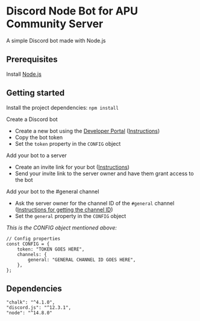 # Discord Node Bot for APU Community Server

A simple Discord bot made with Node.js

## Prerequisites

Install [Node.js](https://nodejs.org/en/download/)

## Getting started

Install the project dependencies: `npm install`

Create a Discord bot
 - Create a new bot using the [Developer Portal](https://discordapp.com/developers/applications/) ([Instructions](https://discordjs.guide/preparations/setting-up-a-bot-application.html))
 - Copy the bot token
 - Set the `token` property in the `CONFIG` object

Add your bot to a server
 - Create an invite link for your bot ([Instructions](https://discordjs.guide/preparations/adding-your-bot-to-servers.html))
 - Send your invite link to the server owner and have them grant access to the bot

Add your bot to the #general channel
 - Ask the server owner for the channel ID of the `#general` channel ([Instructions for getting the channel ID](https://github.com/5andr0/PogoLocationFeeder/issues/64))
 - Set the `general` property in the `CONFIG` object

*This is the CONFIG object mentioned above:*

    // Config properties
    const CONFIG = {
        token: "TOKEN GOES HERE",
        channels: {
            general: "GENERAL CHANNEL ID GOES HERE",
        },
    };

## Dependencies

    "chalk": "^4.1.0",
    "discord.js": "^12.3.1",
    "node": "^14.8.0"
